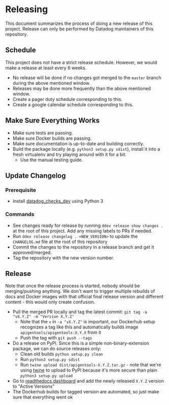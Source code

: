 # Releasing

This document summarizes the process of doing a new release of this project.
Release can only be performed by Datadog maintainers of this repository.

## Schedule
This project does not have a strict release schedule. However, we would make a release at least every 6 weeks.
  - No release will be done if no changes got merged to the `master` branch during the above mentioned window.
  - Releases may be done more frequently than the above mentioned window.
  - Create a pager duty schedule corresponding to this.
  - Create a google calendar schedule corresponding to this.

## Make Sure Everything Works

* Make sure tests are passing.
* Make sure Docker builds are passing.
* Make sure documentation is up-to-date and building correctly.
* Build the package locally (e.g. `python3 setup.py sdist`), install it into a fresh virtualenv and try playing around with it for a bit.
  - Use the manual testing guide.

## Update Changelog

### Prerequisite

- Install [datadog_checks_dev](https://datadog-checks-base.readthedocs.io/en/latest/datadog_checks_dev.cli.html#installation) using Python 3

### Commands

- See changes ready for release by running `ddev release show changes .` at the root of this project. Add any missing labels to PRs if needed.
- Run `ddev release changelog . <NEW_VERSION>` to update the `CHANGELOG.md` file at the root of this repository
- Commit the changes to the repository in a release branch and get it approved/merged.
- Tag the repository with the new version number.

## Release

Note that once the release process is started, nobody should be merging/pushing anything.
We don't want to trigger multiple rebuilds of docs and Docker images with that official final release version and different content - this would only create confusion.

* Pull the merged PR locally and tag the latest commit: `git tag -a "vX.Y.Z" -m "Version X.Y.Z"`
  * Note that the `v` in `-a "vX.Y.Z"` is important, our Dockerhub setup recognizes a tag like this and automatically builds image `apigentools/apigentools:X.Y.X` from it
  * Push the tag with `git push --tags`
* Do a release on PyPI. Since this is a simple non-binary-extension package, we can do source releases only:
  * Clean old builds `python setup.py clean`
  * Run `python3 setup.py sdist`
  * Run `twine upload dist/apigentools-X.Y.Z.tar.gz` - note that we're using [twine](https://github.com/pypa/twine/) to upload to PyPI because it's more secure than plain `python3 setup.py upload`
* Go to [readthedocs dashboard](https://readthedocs.org/projects/apigentools/versions/) and add the newly released `X.Y.Z` version to "Active Versions"
* The Dockerhub builds for tagged version are automated, so just make sure that everything went ok
